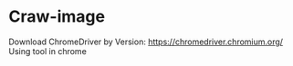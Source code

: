 # Craw-image
Download ChromeDriver by Version: https://chromedriver.chromium.org/
Using tool in chrome 

